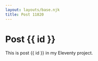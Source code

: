 ```yaml
---
layout: layouts/base.njk
title: Post 11820
---
```


# Post {{ id }}

This is post {{ id }} in my Eleventy project.
